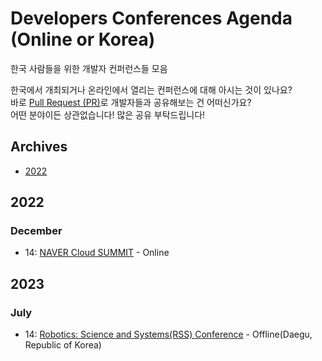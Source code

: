 # Developers Conferences Agenda (Online or Korea)
한국 사람들을 위한 개발자 컨퍼런스들 모음

한국에서 개최되거나 온라인에서 열리는 컨퍼런스에 대해 아시는 것이 있나요? </br>
바로 [Pull Request (PR)](https://github.com/DrawingProcess/korea-developers-conferences-agenda/pulls)로 개발자들과 공유해보는 건 어떠신가요? </br>
어떤 분야이든 상관없습니다! 많은 공유 부탁드립니다!

## Archives

* [2022](archives/2022.md)

## 2022

### December

* 14: [NAVER Cloud SUMMIT](https://me2.do/GEuW6LAu) - Online

## 2023

### July

* 14: [Robotics: Science and Systems(RSS) Conference](https://me2.do/GEuW6LAu) - Offline(Daegu, Republic of Korea)